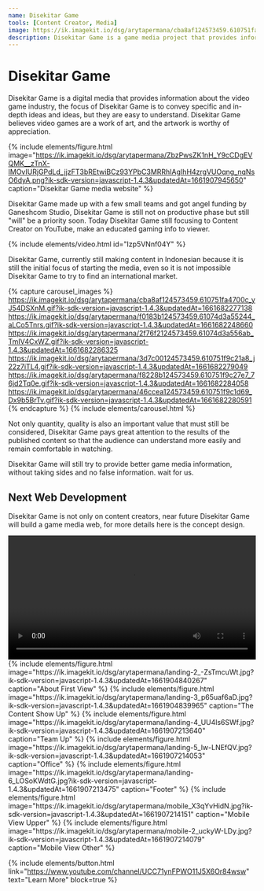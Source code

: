 ```yaml
---
name: Disekitar Game
tools: [Content Creator, Media]
image: https://ik.imagekit.io/dsg/arytapermana/cba8af124573459.610751fa4700c_yJ54DSXnM.gif?ik-sdk-version=javascript-1.4.3&updatedAt=1661682277138
description: Disekitar Game is a game media project that provides information in the form of videos or articles.
---
```


# Disekitar Game

Disekitar Game is a digital media that provides information about the video game industry, the focus of Disekitar Game is to convey specific and in-depth ideas and ideas, but they are easy to understand. Disekitar Game believes video games are a work of art, and the artwork is worthy of appreciation.

{% include elements/figure.html image="https://ik.imagekit.io/dsg/arytapermana/ZbzPwsZK1nH_Y9cCDgEVQMK__zTnX-IMOvIURjGPdLd_jjzFT3bREtwiBCz93YPbC3MRRhIAgIhH4zrgVUOqng_nqNsO6dyA.png?ik-sdk-version=javascript-1.4.3&updatedAt=1661907945650" caption="Disekitar Game media website" %}

Disekitar Game made up with a few small teams and got angel funding by Ganeshcom Studio, Disekitar Game is still not on productive phase but still "will" be a priority soon. Today Disekitar Game still focusing to Content Creator on YouTube, make an educated gaming info to viewer.

{% include elements/video.html id="Izp5VNnf04Y" %}

Disekitar Game, currently still making content in Indonesian because it is still the initial focus of starting the media, even so it is not impossible Disekitar Game to try to find an international market.

{% capture carousel_images %}
https://ik.imagekit.io/dsg/arytapermana/cba8af124573459.610751fa4700c_yJ54DSXnM.gif?ik-sdk-version=javascript-1.4.3&updatedAt=1661682277138
https://ik.imagekit.io/dsg/arytapermana/f0183b124573459.61074d3a55244_aLCo5Tnrs.gif?ik-sdk-version=javascript-1.4.3&updatedAt=1661682248660
https://ik.imagekit.io/dsg/arytapermana/2f76f2124573459.61074d3a556ab_TmIV4CxWZ.gif?ik-sdk-version=javascript-1.4.3&updatedAt=1661682286325
https://ik.imagekit.io/dsg/arytapermana/3d7c00124573459.610751f9c21a8_j22z7iTL4.gif?ik-sdk-version=javascript-1.4.3&updatedAt=1661682279049
https://ik.imagekit.io/dsg/arytapermana/f8228b124573459.610751f9c27e7_76jd2Tq0e.gif?ik-sdk-version=javascript-1.4.3&updatedAt=1661682284058
https://ik.imagekit.io/dsg/arytapermana/46ccea124573459.610751f9c1d69_Dx9b5BrTv.gif?ik-sdk-version=javascript-1.4.3&updatedAt=1661682280591
{% endcapture %}
{% include elements/carousel.html %}

Not only quantity, quality is also an important value that must still be considered, Disekitar Game pays great attention to the results of the published content so that the audience can understand more easily and remain comfortable in watching.

Disekitar Game will still try to provide better game media information, without taking sides and no false information. wait for us.

## Next Web Development

Disekitar Game is not only on content creators, near future Disekitar Game will build a game media web, for more details here is the concept design.

<video width="100%" autoplay loop>
  <source src="https://ik.imagekit.io/dsg/arytapermana/disekitar-game-web-ui_DPsq4OJ1B.webm?ik-sdk-version=javascript-1.4.3&updatedAt=1661902418744" type="video/mp4">
  Your browser does not support HTML video.
</video>
<br />
{% include elements/figure.html image="https://ik.imagekit.io/dsg/arytapermana/landing-2_-ZsTmcuWt.jpg?ik-sdk-version=javascript-1.4.3&updatedAt=1661904840267" caption="About First View" %}
{% include elements/figure.html image="https://ik.imagekit.io/dsg/arytapermana/landing-3_p65uaf6aD.jpg?ik-sdk-version=javascript-1.4.3&updatedAt=1661904839965" caption="The Content Show Up" %}
{% include elements/figure.html image="https://ik.imagekit.io/dsg/arytapermana/landing-4_UU4ls6SWf.jpg?ik-sdk-version=javascript-1.4.3&updatedAt=1661907213640" caption="Team Up" %}
{% include elements/figure.html image="https://ik.imagekit.io/dsg/arytapermana/landing-5_lw-LNEfQV.jpg?ik-sdk-version=javascript-1.4.3&updatedAt=1661907214053" caption="Office" %}
{% include elements/figure.html image="https://ik.imagekit.io/dsg/arytapermana/landing-6_LOSoKWdtG.jpg?ik-sdk-version=javascript-1.4.3&updatedAt=1661907213475" caption="Footer" %}
{% include elements/figure.html image="https://ik.imagekit.io/dsg/arytapermana/mobile_X3qYvHidN.jpg?ik-sdk-version=javascript-1.4.3&updatedAt=1661907214151" caption="Mobile View Upper" %}
{% include elements/figure.html image="https://ik.imagekit.io/dsg/arytapermana/mobile-2_uckyW-LDy.jpg?ik-sdk-version=javascript-1.4.3&updatedAt=1661907214079" caption="Mobile View Other" %}

{% include elements/button.html link="https://www.youtube.com/channel/UCC71ynFPWO11J5X6Or84wsw" text="Learn More" block=true %}
